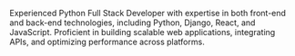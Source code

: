 Experienced Python Full Stack Developer with expertise in both front-end and back-end technologies,
including Python, Django, React, and JavaScript. Proficient in building scalable web applications,
integrating APIs, and optimizing performance across platforms.
